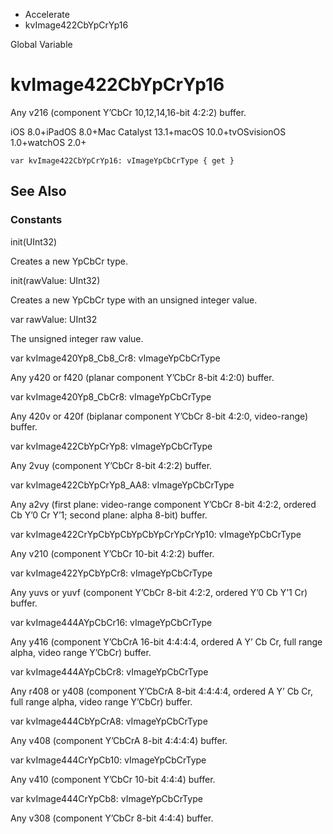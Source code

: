 

- Accelerate
-  kvImage422CbYpCrYp16 

Global Variable

# kvImage422CbYpCrYp16

Any v216 (component Y’CbCr 10,12,14,16-bit 4:2:2) buffer.

iOS 8.0+iPadOS 8.0+Mac Catalyst 13.1+macOS 10.0+tvOSvisionOS 1.0+watchOS 2.0+

``` source
var kvImage422CbYpCrYp16: vImageYpCbCrType { get }
```

## See Also

### Constants

init(UInt32)

Creates a new YpCbCr type.

init(rawValue: UInt32)

Creates a new YpCbCr type with an unsigned integer value.

var rawValue: UInt32

The unsigned integer raw value.

var kvImage420Yp8_Cb8_Cr8: vImageYpCbCrType

Any y420 or f420 (planar component Y’CbCr 8-bit 4:2:0) buffer.

var kvImage420Yp8_CbCr8: vImageYpCbCrType

Any 420v or 420f (biplanar component Y’CbCr 8-bit 4:2:0, video-range) buffer.

var kvImage422CbYpCrYp8: vImageYpCbCrType

Any 2vuy (component Y’CbCr 8-bit 4:2:2) buffer.

var kvImage422CbYpCrYp8_AA8: vImageYpCbCrType

Any a2vy (first plane: video-range component Y’CbCr 8-bit 4:2:2, ordered Cb Y’0 Cr Y’1; second plane: alpha 8-bit) buffer.

var kvImage422CrYpCbYpCbYpCbYpCrYpCrYp10: vImageYpCbCrType

Any v210 (component Y’CbCr 10-bit 4:2:2) buffer.

var kvImage422YpCbYpCr8: vImageYpCbCrType

Any yuvs or yuvf (component Y’CbCr 8-bit 4:2:2, ordered Y’0 Cb Y’1 Cr) buffer.

var kvImage444AYpCbCr16: vImageYpCbCrType

Any y416 (component Y’CbCrA 16-bit 4:4:4:4, ordered A Y’ Cb Cr, full range alpha, video range Y’CbCr) buffer.

var kvImage444AYpCbCr8: vImageYpCbCrType

Any r408 or y408 (component Y’CbCrA 8-bit 4:4:4:4, ordered A Y’ Cb Cr, full range alpha, video range Y’CbCr) buffer.

var kvImage444CbYpCrA8: vImageYpCbCrType

Any v408 (component Y’CbCrA 8-bit 4:4:4:4) buffer.

var kvImage444CrYpCb10: vImageYpCbCrType

Any v410 (component Y’CbCr 10-bit 4:4:4) buffer.

var kvImage444CrYpCb8: vImageYpCbCrType

Any v308 (component Y’CbCr 8-bit 4:4:4) buffer.

